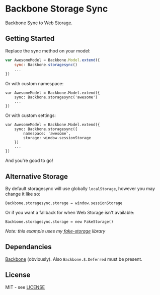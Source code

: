 Backbone Storage Sync
=====================

Backbone Sync to Web Storage.

Getting Started
---------------

Replace the sync method on your model:

```js
var AwesomeModel = Backbone.Model.extend({
	sync: Backbone.storagesync()
	...
})
```

Or with custom namespace:

```
var AwesomeModel = Backbone.Model.extend({
	sync: Backbone.storagesync('awesome')
	...
})
```

Or with custom settings:

```
var AwesomeModel = Backbone.Model.extend({
	sync: Backbone.storagesync({
		namespace: 'awesome',
		storage: window.sessionStorage
	})
	...
})
```

And you're good to go!

Alternative Storage
-------------------

By default storagesync will use globally `localStorage`, however you may change it like so:

```
Backbone.storagesync.storage = window.sessionStorage
```

Or if you want a fallback for when Web Storage isn't available:

```
Backbone.storagesync.storage = new FakeStorage()
```

*Note: this example uses my [fake-storage](https://github.com/jacobbuck/fake-storage) library*

Dependancies
------------

[Backbone](http://backbonejs.org) (obviously). Also `Backbone.$.Deferred` must be present.

License
-------

MIT - see [LICENSE](LICENSE)
